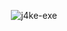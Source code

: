 <p align="center">
  <img src="https://github-readme-stats.vercel.app/api/top-langs?username=j4ke-exe&show_icons=true&theme=catppuccin_latte&hide_border=false&cache_seconds=1&locale=en&layout=compact" alt="j4ke-exe" />
</p>
